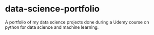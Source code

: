 # data-science-portfolio
A portfolio of my data science projects done during a Udemy course on python for data science and machine learning.
